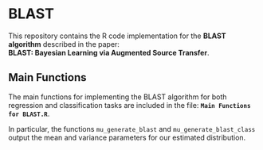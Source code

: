 # BLAST

This repository contains the R code implementation for the **BLAST algorithm** described in the paper:  
**BLAST: Bayesian Learning via Augmented Source Transfer**.  

## Main Functions
The main functions for implementing the BLAST algorithm for both regression and classification tasks are included in the file:  **`Main Functions for BLAST.R`**. 

In particular, the functions `mu_generate_blast` and `mu_generate_blast_class` output the mean and variance parameters for our estimated distribution. 



